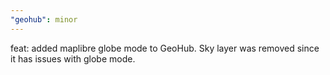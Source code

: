 ```yaml
---
"geohub": minor
---
```


feat: added maplibre globe mode to GeoHub. Sky layer was removed since it has issues with globe mode.
